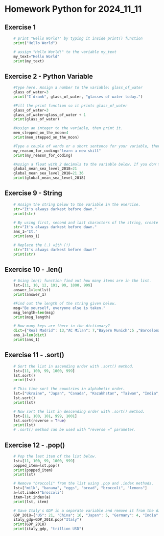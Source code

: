 # Homework Python for 2024_11_11
## Exercise 1 
~~~ Python 3.12.7
    # print "Hello World!" by typing it inside print() function
    print("Hello World")
~~~
~~~ Python 3.12.7
    # assign "Hello World!" to the variable my_text
    my_text="Hello World"
    print(my_text)
~~~
## Exercise 2 - Python Variable
~~~ Python 3.12.7
    #Type here. Assign a number to the variable: glass_of_water
    glass_of_water=3
    print("I drank", glass_of_water, "glasses of water today.")
~~~
~~~ Python 3.12.7
    #Fill the print function so it prints glass_of_water
    glass_of_water=3
    glass_of_water=glass_of_water + 1
    print(glass_of_water)
~~~ 
~~~ Python 3.12.7
    #Assign an integer to the variable, then print it.
    men_stepped_on_the_moon=4
    print(men_stepped_on_the_moon)
~~~
~~~ Python 3.12.7
    #Type a couple of words or a short sentence for your variable, then print it.
    my_reason_for_coding="learn a new skill"
    print(my_reason_for_coding)
~~~
~~~ Python 3.12.7
    #Assign a float with 2 decimals to the variable below. If you don't wan't to search the value you can check out Hint 1.
    global_mean_sea_level_2018=21
    global_mean_sea_level_2018=21.36
    print(global_mean_sea_level_2018)
~~~
## Exercise 9 - String
~~~ Python 3.12.7
    # Assign the string below to the variable in the exercise.
    str="It's always darkest before dawn."
    print(str)
~~~
~~~ Python 3.12.7
    # By using first, second and last characters of the string, create a new string.
    str="It's always darkest before dawn."
    ans_1="It."
    print(ans_1)
~~~
~~~ Python 3.12.7
    # Replace the (.) with (!)
    str="It's always darkest before dawn!"
    print(str)
~~~
## Exercise 10 - .len()
~~~ Python 3.12.7
    # Using len() function find out how many items are in the list.
    lst=[11, 10, 12, 101, 99, 1000, 999]
    answer_1=len(lst)
    print(answer_1)
~~~
~~~ Python 3.12.7
    #Find out the length of the string given below.
    msg="Be yourself, everyone else is taken."
    msg_length=len(msg)
    print(msg_length)
~~~
~~~ Python 3.12.7
    # How many keys are there in the dictionary?
    dict={"Real Madrid": 13,"AC Milan": 7,"Bayern Munich":5 ,"Barcelona": 5, "Liverpool": 5}
    ans_1=len(dict)
    print(ans_1)
~~~
## Exercise 11 - .sort()
~~~ Python 3.12.7
    # Sort the list in ascending order with .sort() method.
    lst=[11, 100, 99, 1000, 999]
    lst.sort()
    print(lst)
~~~
~~~ Python 3.12.7
    # This time sort the countries in alphabetic order.
    lst=["Ukraine", "Japan", "Canada", "Kazakhstan", "Taiwan", "India", "Belize"]
    lst.sort()
    print(lst)
~~~
~~~ Python 3.12.7
    # Now sort the list in descending order with .sort() method.
    lst=[11, 100, 101, 999, 1001]
    lst.sort(reverse = True)
    print(lst)
    # .sort() method can be used with “reverse =” parameter.
~~~
## Exercise 12 - .pop()
~~~ Python 3.12.7
    # Pop the last item of the list below.
    lst=[11, 100, 99, 1000, 999]
    popped_item=lst.pop() 
    print(popped_item)
    print(lst)
~~~
~~~ Python 3.12.7
    # Remove "broccoli" from the list using .pop and .index methods.
    lst=["milk", "banana", "eggs", "bread", "broccoli", "lemons"]
    a=lst.index("broccoli")
    item=lst.index(a)
    print(lst, item)
~~~
~~~ Python 3.12.7
    # Save Italy's GDP in a separate variable and remove it from the dictionary.
    GDP_2018={"US": 21, "China": 16, "Japan": 5, "Germany": 4, "India": 3, "France": 3, "UK": 3, "Italy": 2}
    italy_gdp=GDP_2018.pop("Italy")
    print(GDP_2018)
    print(italy_gdp, "trillion USD")
~~~
~~~ Python 3.12.7

~~~
~~~ Python 3.12.7

~~~